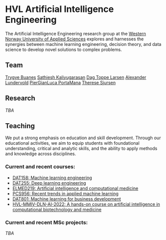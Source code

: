 # HVL Artificial Intelligence Engineering

The Artificial Intelligence Engineering research group at the [Western Norway University of Applied Sciences](https://hvl.no) explores and harnesses the synergies between machine learning engineering, decision theory, and data science to develop novel solutions to complex problems. 

## Team
[Trygve Buanes](https://www.hvl.no/person/?user=Trygve.Buanes)
[Sathiesh Kaliyugarasan](https://skaliy.no/)
[Dag Toppe Larsen](https://www.hvl.no/person/?user=Dag.Toppe.Larsen)
[Alexander Lundervold](https://www.hvl.no/person/?user=Alexander.Selvikvag.Lundervold)
[PierGianLuca PortaMana](https://www.hvl.no/person/?user=Piero.Giovanni.Luca.Porta-Mana)
[Therese	Sjursen](https://www.hvl.no/person/?user=Therese.Berge.Sjursen)


## Research
_TBA_

## Teaching

We put a strong emphasis on education and skill development. Through our educational activities, we aim to equip students with foundational understanding, critical and analytic skills, and the ability to apply methods and knowledge across disciplines. 

### Current and recent courses:

* [DAT158: Machine learning engineering](https://github.com/HVL-ML/DAT158)
* [DAT255: Deep learning engineering](https://github.com/HVL-ML/DAT255)
* [ELMED219: Artificial intelligence and computational medicine](https://github.com/MMIV-ML/ELMED219)
* [PCS956: Recent trends in applied machine learning](https://github.com/HVL-ML/PCS956)
* [DAT801: Machine learning for business development](https://github.com/HVL-ML/DAT801)
* [HVL-MMIV-DLN-AI-2022: A hands-on course on artificial intelligence in computational biotechnology and medicine](https://github.com/MMIV-ML/HVL-MMIV-DLN-AI-2022)

### Current and recent MSc projects:

_TBA_


